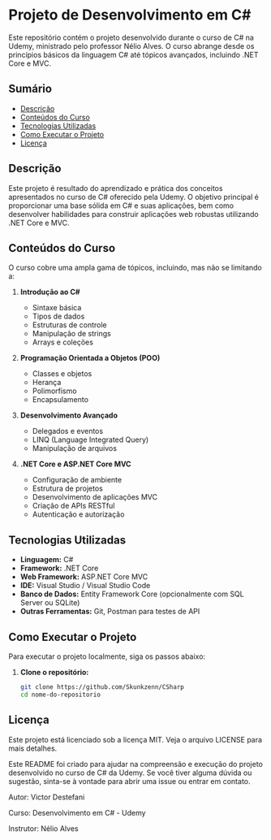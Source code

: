 # Projeto de Desenvolvimento em C#

Este repositório contém o projeto desenvolvido durante o curso de C# na Udemy, ministrado pelo professor Nélio Alves. O curso abrange desde os princípios básicos da linguagem C# até tópicos avançados, incluindo .NET Core e MVC.

## Sumário

- [Descrição](#descrição)
- [Conteúdos do Curso](#conteúdos-do-curso)
- [Tecnologias Utilizadas](#tecnologias-utilizadas)
- [Como Executar o Projeto](#como-executar-o-projeto)
- [Licença](#licença)

## Descrição

Este projeto é resultado do aprendizado e prática dos conceitos apresentados no curso de C# oferecido pela Udemy. O objetivo principal é proporcionar uma base sólida em C# e suas aplicações, bem como desenvolver habilidades para construir aplicações web robustas utilizando .NET Core e MVC.

## Conteúdos do Curso

O curso cobre uma ampla gama de tópicos, incluindo, mas não se limitando a:

1. **Introdução ao C#**
   - Sintaxe básica
   - Tipos de dados
   - Estruturas de controle
   - Manipulação de strings
   - Arrays e coleções

2. **Programação Orientada a Objetos (POO)**
   - Classes e objetos
   - Herança
   - Polimorfismo
   - Encapsulamento

3. **Desenvolvimento Avançado**
   - Delegados e eventos
   - LINQ (Language Integrated Query)
   - Manipulação de arquivos

4. **.NET Core e ASP.NET Core MVC**
   - Configuração de ambiente
   - Estrutura de projetos
   - Desenvolvimento de aplicações MVC
   - Criação de APIs RESTful
   - Autenticação e autorização

## Tecnologias Utilizadas

- **Linguagem:** C#
- **Framework:** .NET Core
- **Web Framework:** ASP.NET Core MVC
- **IDE:** Visual Studio / Visual Studio Code
- **Banco de Dados:** Entity Framework Core (opcionalmente com SQL Server ou SQLite)
- **Outras Ferramentas:** Git, Postman para testes de API

## Como Executar o Projeto

Para executar o projeto localmente, siga os passos abaixo:

1. **Clone o repositório:**
   ```sh
   git clone https://github.com/Skunkzenn/CSharp
   cd nome-do-repositorio

## Licença
Este projeto está licenciado sob a licença MIT. Veja o arquivo LICENSE para mais detalhes.

Este README foi criado para ajudar na compreensão e execução do projeto desenvolvido no curso de C# da Udemy. Se você tiver alguma dúvida ou sugestão, sinta-se à vontade para abrir uma issue ou entrar em contato.

Autor: Victor Destefani

Curso: Desenvolvimento em C# - Udemy

Instrutor: Nélio Alves

